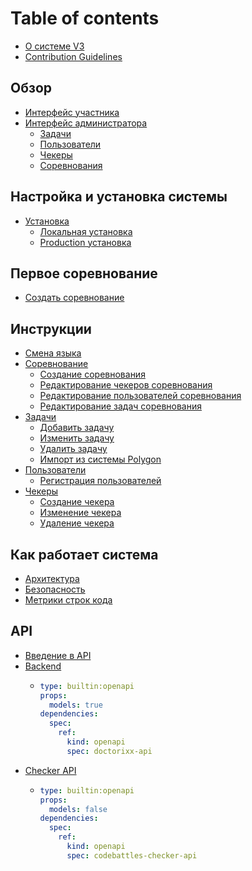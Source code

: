 # Table of contents

* [О системе V3](README.md)
* [Contribution Guidelines](contribution-guidelines.md)

## Обзор

* [Интерфейс участника](obzor/interfeis-uchastnika.md)
* [Интерфейс администратора](obzor/interfeis-administratora/README.md)
  * [Задачи](obzor/interfeis-administratora/zadachi.md)
  * [Пользователи](obzor/interfeis-administratora/polzovateli.md)
  * [Чекеры](obzor/interfeis-administratora/chekery.md)
  * [Соревнования](obzor/interfeis-administratora/sorevnovaniya.md)

## Настройка и установка системы

* [Установка](nastroika-i-ustanovka-sistemy/ustanovka/README.md)
  * [Локальная установка](nastroika-i-ustanovka-sistemy/ustanovka/lokalnaya-ustanovka.md)
  * [Production установка](nastroika-i-ustanovka-sistemy/ustanovka/production-ustanovka.md)

## Первое соревнование

* [Создать соревнование](pervoe-sorevnovanie/sozdat-sorevnovanie.md)

## Инструкции

* [Смена языка](instrukcii/smena-yazyka.md)
* [Соревнование](instrukcii/sorevnovanie/README.md)
  * [Создание соревнования](instrukcii/sorevnovanie/sozdanie-sorevnovaniya.md)
  * [Редактирование чекеров соревнования](instrukcii/sorevnovanie/redaktirovanie-chekerov-sorevnovaniya.md)
  * [Редактирование пользователей соревнования](instrukcii/sorevnovanie/redaktirovanie-polzovatelei-sorevnovaniya.md)
  * [Редактирование задач соревнования](instrukcii/sorevnovanie/redaktirovanie-zadach-sorevnovaniya.md)
* [Задачи](instrukcii/zadachi/README.md)
  * [Добавить задачу](instrukcii/zadachi/dobavit-zadachu.md)
  * [Изменить задачу](instrukcii/zadachi/izmenit-zadachu.md)
  * [Удалить задачу](instrukcii/zadachi/udalit-zadachu.md)
  * [Импорт из системы Polygon](instrukcii/zadachi/import-iz-sistemy-polygon.md)
* [Пользователи](instrukcii/polzovateli/README.md)
  * [Регистрация пользователей](instrukcii/polzovateli/registraciya-polzovatelei.md)
* [Чекеры](instrukcii/chekery/README.md)
  * [Создание чекера](instrukcii/chekery/sozdanie-chekera.md)
  * [Изменение чекера](instrukcii/chekery/izmenenie-chekera.md)
  * [Удаление чекера](instrukcii/chekery/udalenie-chekera.md)

## Как работает система

* [Архитектура](kak-rabotaet-sistema/arkhitektura.md)
* [Безопасность](kak-rabotaet-sistema/bezopasnost.md)
* [Метрики строк кода](kak-rabotaet-sistema/metriki-strok-koda.md)

## API

* [Введение в API](api/vvedenie-v-api.md)
* [Backend](api/backend/README.md)
  * ```yaml
    type: builtin:openapi
    props:
      models: true
    dependencies:
      spec:
        ref:
          kind: openapi
          spec: doctorixx-api
    ```
* [Checker API](api/checker-api/README.md)
  * ```yaml
    type: builtin:openapi
    props:
      models: false
    dependencies:
      spec:
        ref:
          kind: openapi
          spec: codebattles-checker-api
    ```

